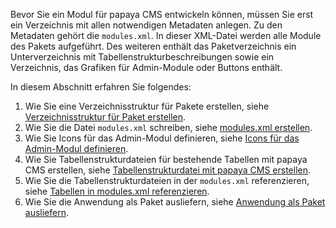 
Bevor Sie ein Modul für papaya CMS entwickeln können, müssen Sie erst ein Verzeichnis mit allen notwendigen Metadaten anlegen. Zu den Metadaten gehört die `modules.xml`. In dieser XML-Datei werden alle Module des Pakets aufgeführt. Des weiteren enthält das Paketverzeichnis ein Unterverzeichnis mit Tabellenstrukturbeschreibungen sowie ein Verzeichnis, das Grafiken für Admin-Module oder Buttons enthält.

In diesem Abschnitt erfahren Sie folgendes:

1.  Wie Sie eine Verzeichnisstruktur für Pakete erstellen, siehe [Verzeichnisstruktur für Paket erstellen](Verzeichnisstruktur_fuer_Paket_erstellen.md).
2.  Wie Sie die Datei `modules.xml` schreiben, siehe [modules.xml erstellen](Modules_xml_erstellen.md).
3.  Wie Sie Icons für das Admin-Modul definieren, siehe [Icons für das Admin-Modul definieren](Icons_für_das_Admin-Modul_definieren.md).
4.  Wie Sie Tabellenstrukturdateien für bestehende Tabellen mit papaya CMS erstellen, siehe [Tabellenstrukturdatei mit papaya CMS erstellen](Tabellenstrukturdatei_mit_papaya_CMS_erstellen.md).
5.  Wie Sie die Tabellenstrukturdateien in der `modules.xml` referenzieren, siehe [Tabellen in modules.xml referenzieren](Tabellen_in_modules.xml_referenzieren.md).
6.  Wie Sie die Anwendung als Paket ausliefern, siehe [Anwendung als Paket ausliefern](Anwendung_als_Paket_ausliefern.md).

